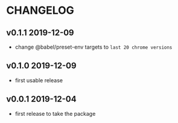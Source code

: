 # CHANGELOG

## v0.1.1 2019-12-09

- change @babel/preset-env targets to `last 20 chrome versions`

## v0.1.0 2019-12-09

- first usable release

## v0.0.1 2019-12-04

- first release to take the package
